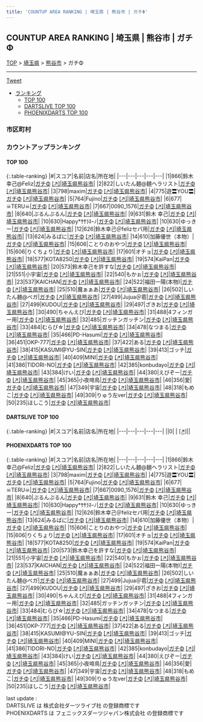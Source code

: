 ```yaml
---
title: 'COUNTUP AREA RANKING | 埼玉県 | 熊谷市 | ガチΦ'
---
```

## COUNTUP AREA RANKING | 埼玉県 | 熊谷市 | ガチΦ

[TOP](/darts/rank/) > [埼玉県](/darts/rank/埼玉県/) > [熊谷市](/darts/rank/埼玉県/熊谷市/) > ガチΦ

___

<a href="https://twitter.com/share?ref_src=twsrc%5Etfw" data-text="COUNTUP AREA RANKING | 埼玉県熊谷市ガチΦ" class="twitter-share-button" data-hashtags="DARTSLIVE,PHOENIXDARTS,darts,ダーツ" data-show-count="false">Tweet</a>

* [ランキング](#カウントアップランキング)
    * [TOP 100](#top-100)
    * [DARTSLIVE TOP 100](#dartslive-top-100)
    * [PHOENIXDARTS TOP 100](#phoenixdarts-top-100)

### 市区町村

<ul>

</ul>

### カウントアップランキング

#### TOP 100



{:.table-ranking}
|#|スコア|名前|店名|所在地|
|---|---|---|---|---|
|1|866|<span class="rank-name-pd">鈴木幸己@Feliz</span>|<a href="/darts/rank/shops/10582.html">ガチΦ</a> <a href="https://vs.phoenixdarts.com/jp/shop/shopDetailInfo/s_10582?s_seq=10582">[↗]</a>|<a href="/darts/rank/埼玉県/熊谷市">埼玉県熊谷市</a>|
|2|822|<span class="rank-name-pd">しいたん麺@麺ヘラリスト</span>|<a href="/darts/rank/shops/10582.html">ガチΦ</a> <a href="https://vs.phoenixdarts.com/jp/shop/shopDetailInfo/s_10582?s_seq=10582">[↗]</a>|<a href="/darts/rank/埼玉県/熊谷市">埼玉県熊谷市</a>|
|3|798|<span class="rank-name-pd">maxim</span>|<a href="/darts/rank/shops/10582.html">ガチΦ</a> <a href="https://vs.phoenixdarts.com/jp/shop/shopDetailInfo/s_10582?s_seq=10582">[↗]</a>|<a href="/darts/rank/埼玉県/熊谷市">埼玉県熊谷市</a>|
|4|775|<span class="rank-name-pd">遊〓YOU〓</span>|<a href="/darts/rank/shops/10582.html">ガチΦ</a> <a href="https://vs.phoenixdarts.com/jp/shop/shopDetailInfo/s_10582?s_seq=10582">[↗]</a>|<a href="/darts/rank/埼玉県/熊谷市">埼玉県熊谷市</a>|
|5|764|<span class="rank-name-pd">Fujino</span>|<a href="/darts/rank/shops/10582.html">ガチΦ</a> <a href="https://vs.phoenixdarts.com/jp/shop/shopDetailInfo/s_10582?s_seq=10582">[↗]</a>|<a href="/darts/rank/埼玉県/熊谷市">埼玉県熊谷市</a>|
|6|677|<span class="rank-name-pd">☠TERU☠</span>|<a href="/darts/rank/shops/10582.html">ガチΦ</a> <a href="https://vs.phoenixdarts.com/jp/shop/shopDetailInfo/s_10582?s_seq=10582">[↗]</a>|<a href="/darts/rank/埼玉県/熊谷市">埼玉県熊谷市</a>|
|7|667|<span class="rank-name-pd">0090_1576</span>|<a href="/darts/rank/shops/10582.html">ガチΦ</a> <a href="https://vs.phoenixdarts.com/jp/shop/shopDetailInfo/s_10582?s_seq=10582">[↗]</a>|<a href="/darts/rank/埼玉県/熊谷市">埼玉県熊谷市</a>|
|8|640|<span class="rank-name-pd">ぷるんぷるん</span>|<a href="/darts/rank/shops/10582.html">ガチΦ</a> <a href="https://vs.phoenixdarts.com/jp/shop/shopDetailInfo/s_10582?s_seq=10582">[↗]</a>|<a href="/darts/rank/埼玉県/熊谷市">埼玉県熊谷市</a>|
|9|631|<span class="rank-name-pd"><span class="pro-icon-pd"></span>鈴木 幸己</span>|<a href="/darts/rank/shops/10582.html">ガチΦ</a> <a href="https://vs.phoenixdarts.com/jp/shop/shopDetailInfo/s_10582?s_seq=10582">[↗]</a>|<a href="/darts/rank/埼玉県/熊谷市">埼玉県熊谷市</a>|
|10|630|<span class="rank-name-pd">Happy*ｻｻﾗﾈｰﾉ</span>|<a href="/darts/rank/shops/10582.html">ガチΦ</a> <a href="https://vs.phoenixdarts.com/jp/shop/shopDetailInfo/s_10582?s_seq=10582">[↗]</a>|<a href="/darts/rank/埼玉県/熊谷市">埼玉県熊谷市</a>|
|10|630|<span class="rank-name-pd">ゆっきー</span>|<a href="/darts/rank/shops/10582.html">ガチΦ</a> <a href="https://vs.phoenixdarts.com/jp/shop/shopDetailInfo/s_10582?s_seq=10582">[↗]</a>|<a href="/darts/rank/埼玉県/熊谷市">埼玉県熊谷市</a>|
|12|626|<span class="rank-name-pd">鈴木幸己＠felizセパ用</span>|<a href="/darts/rank/shops/10582.html">ガチΦ</a> <a href="https://vs.phoenixdarts.com/jp/shop/shopDetailInfo/s_10582?s_seq=10582">[↗]</a>|<a href="/darts/rank/埼玉県/熊谷市">埼玉県熊谷市</a>|
|13|624|<span class="rank-name-pd">みるばに</span>|<a href="/darts/rank/shops/10582.html">ガチΦ</a> <a href="https://vs.phoenixdarts.com/jp/shop/shopDetailInfo/s_10582?s_seq=10582">[↗]</a>|<a href="/darts/rank/埼玉県/熊谷市">埼玉県熊谷市</a>|
|14|610|<span class="rank-name-pd">加藤優世（本物）</span>|<a href="/darts/rank/shops/10582.html">ガチΦ</a> <a href="https://vs.phoenixdarts.com/jp/shop/shopDetailInfo/s_10582?s_seq=10582">[↗]</a>|<a href="/darts/rank/埼玉県/熊谷市">埼玉県熊谷市</a>|
|15|606|<span class="rank-name-pd">ことりのおやつ</span>|<a href="/darts/rank/shops/10582.html">ガチΦ</a> <a href="https://vs.phoenixdarts.com/jp/shop/shopDetailInfo/s_10582?s_seq=10582">[↗]</a>|<a href="/darts/rank/埼玉県/熊谷市">埼玉県熊谷市</a>|
|15|606|<span class="rank-name-pd">りくちょり</span>|<a href="/darts/rank/shops/10582.html">ガチΦ</a> <a href="https://vs.phoenixdarts.com/jp/shop/shopDetailInfo/s_10582?s_seq=10582">[↗]</a>|<a href="/darts/rank/埼玉県/熊谷市">埼玉県熊谷市</a>|
|17|601|<span class="rank-name-pd">オチョ</span>|<a href="/darts/rank/shops/10582.html">ガチΦ</a> <a href="https://vs.phoenixdarts.com/jp/shop/shopDetailInfo/s_10582?s_seq=10582">[↗]</a>|<a href="/darts/rank/埼玉県/熊谷市">埼玉県熊谷市</a>|
|18|577|<span class="rank-name-pd">KOTA8250</span>|<a href="/darts/rank/shops/10582.html">ガチΦ</a> <a href="https://vs.phoenixdarts.com/jp/shop/shopDetailInfo/s_10582?s_seq=10582">[↗]</a>|<a href="/darts/rank/埼玉県/熊谷市">埼玉県熊谷市</a>|
|19|574|<span class="rank-name-pd">KaiPan</span>|<a href="/darts/rank/shops/10582.html">ガチΦ</a> <a href="https://vs.phoenixdarts.com/jp/shop/shopDetailInfo/s_10582?s_seq=10582">[↗]</a>|<a href="/darts/rank/埼玉県/熊谷市">埼玉県熊谷市</a>|
|20|573|<span class="rank-name-pd">鈴木幸己を許すな</span>|<a href="/darts/rank/shops/10582.html">ガチΦ</a> <a href="https://vs.phoenixdarts.com/jp/shop/shopDetailInfo/s_10582?s_seq=10582">[↗]</a>|<a href="/darts/rank/埼玉県/熊谷市">埼玉県熊谷市</a>|
|21|551|<span class="rank-name-pd">小宇宙</span>|<a href="/darts/rank/shops/10582.html">ガチΦ</a> <a href="https://vs.phoenixdarts.com/jp/shop/shopDetailInfo/s_10582?s_seq=10582">[↗]</a>|<a href="/darts/rank/埼玉県/熊谷市">埼玉県熊谷市</a>|
|22|540|<span class="rank-name-pd">もかぉ</span>|<a href="/darts/rank/shops/10582.html">ガチΦ</a> <a href="https://vs.phoenixdarts.com/jp/shop/shopDetailInfo/s_10582?s_seq=10582">[↗]</a>|<a href="/darts/rank/埼玉県/熊谷市">埼玉県熊谷市</a>|
|23|537|<span class="rank-name-pd">KAICHAN</span>|<a href="/darts/rank/shops/10582.html">ガチΦ</a> <a href="https://vs.phoenixdarts.com/jp/shop/shopDetailInfo/s_10582?s_seq=10582">[↗]</a>|<a href="/darts/rank/埼玉県/熊谷市">埼玉県熊谷市</a>|
|24|522|<span class="rank-name-pd">福田一陽(本物)</span>|<a href="/darts/rank/shops/10582.html">ガチΦ</a> <a href="https://vs.phoenixdarts.com/jp/shop/shopDetailInfo/s_10582?s_seq=10582">[↗]</a>|<a href="/darts/rank/埼玉県/熊谷市">埼玉県熊谷市</a>|
|25|510|<span class="rank-name-pd">魔ぁぁあ</span>|<a href="/darts/rank/shops/10582.html">ガチΦ</a> <a href="https://vs.phoenixdarts.com/jp/shop/shopDetailInfo/s_10582?s_seq=10582">[↗]</a>|<a href="/darts/rank/埼玉県/熊谷市">埼玉県熊谷市</a>|
|26|502|<span class="rank-name-pd">しいたん麺@ベガ</span>|<a href="/darts/rank/shops/10582.html">ガチΦ</a> <a href="https://vs.phoenixdarts.com/jp/shop/shopDetailInfo/s_10582?s_seq=10582">[↗]</a>|<a href="/darts/rank/埼玉県/熊谷市">埼玉県熊谷市</a>|
|27|499|<span class="rank-name-pd">Jujua＠雹</span>|<a href="/darts/rank/shops/10582.html">ガチΦ</a> <a href="https://vs.phoenixdarts.com/jp/shop/shopDetailInfo/s_10582?s_seq=10582">[↗]</a>|<a href="/darts/rank/埼玉県/熊谷市">埼玉県熊谷市</a>|
|27|499|<span class="rank-name-pd">KUDOU</span>|<a href="/darts/rank/shops/10582.html">ガチΦ</a> <a href="https://vs.phoenixdarts.com/jp/shop/shopDetailInfo/s_10582?s_seq=10582">[↗]</a>|<a href="/darts/rank/埼玉県/熊谷市">埼玉県熊谷市</a>|
|29|497|<span class="rank-name-pd">ざきお</span>|<a href="/darts/rank/shops/10582.html">ガチΦ</a> <a href="https://vs.phoenixdarts.com/jp/shop/shopDetailInfo/s_10582?s_seq=10582">[↗]</a>|<a href="/darts/rank/埼玉県/熊谷市">埼玉県熊谷市</a>|
|30|490|<span class="rank-name-pd">ちゃんえび</span>|<a href="/darts/rank/shops/10582.html">ガチΦ</a> <a href="https://vs.phoenixdarts.com/jp/shop/shopDetailInfo/s_10582?s_seq=10582">[↗]</a>|<a href="/darts/rank/埼玉県/熊谷市">埼玉県熊谷市</a>|
|31|488|<span class="rank-name-pd">4フィンガー用</span>|<a href="/darts/rank/shops/10582.html">ガチΦ</a> <a href="https://vs.phoenixdarts.com/jp/shop/shopDetailInfo/s_10582?s_seq=10582">[↗]</a>|<a href="/darts/rank/埼玉県/熊谷市">埼玉県熊谷市</a>|
|32|485|<span class="rank-name-pd">ガッチンガッチン</span>|<a href="/darts/rank/shops/10582.html">ガチΦ</a> <a href="https://vs.phoenixdarts.com/jp/shop/shopDetailInfo/s_10582?s_seq=10582">[↗]</a>|<a href="/darts/rank/埼玉県/熊谷市">埼玉県熊谷市</a>|
|33|484|<span class="rank-name-pd">むらぴ☆</span>|<a href="/darts/rank/shops/10582.html">ガチΦ</a> <a href="https://vs.phoenixdarts.com/jp/shop/shopDetailInfo/s_10582?s_seq=10582">[↗]</a>|<a href="/darts/rank/埼玉県/熊谷市">埼玉県熊谷市</a>|
|34|478|<span class="rank-name-pd">なつまる</span>|<a href="/darts/rank/shops/10582.html">ガチΦ</a> <a href="https://vs.phoenixdarts.com/jp/shop/shopDetailInfo/s_10582?s_seq=10582">[↗]</a>|<a href="/darts/rank/埼玉県/熊谷市">埼玉県熊谷市</a>|
|35|466|<span class="rank-name-pd">PD-Hasumi</span>|<a href="/darts/rank/shops/10582.html">ガチΦ</a> <a href="https://vs.phoenixdarts.com/jp/shop/shopDetailInfo/s_10582?s_seq=10582">[↗]</a>|<a href="/darts/rank/埼玉県/熊谷市">埼玉県熊谷市</a>|
|36|451|<span class="rank-name-pd">OKP-777</span>|<a href="/darts/rank/shops/10582.html">ガチΦ</a> <a href="https://vs.phoenixdarts.com/jp/shop/shopDetailInfo/s_10582?s_seq=10582">[↗]</a>|<a href="/darts/rank/埼玉県/熊谷市">埼玉県熊谷市</a>|
|37|422|<span class="rank-name-pd">ある</span>|<a href="/darts/rank/shops/10582.html">ガチΦ</a> <a href="https://vs.phoenixdarts.com/jp/shop/shopDetailInfo/s_10582?s_seq=10582">[↗]</a>|<a href="/darts/rank/埼玉県/熊谷市">埼玉県熊谷市</a>|
|38|415|<span class="rank-name-pd">KASUMI@YU-SIN</span>|<a href="/darts/rank/shops/10582.html">ガチΦ</a> <a href="https://vs.phoenixdarts.com/jp/shop/shopDetailInfo/s_10582?s_seq=10582">[↗]</a>|<a href="/darts/rank/埼玉県/熊谷市">埼玉県熊谷市</a>|
|39|413|<span class="rank-name-pd">ゴッチ</span>|<a href="/darts/rank/shops/10582.html">ガチΦ</a> <a href="https://vs.phoenixdarts.com/jp/shop/shopDetailInfo/s_10582?s_seq=10582">[↗]</a>|<a href="/darts/rank/埼玉県/熊谷市">埼玉県熊谷市</a>|
|40|409|<span class="rank-name-pd">MINI</span>|<a href="/darts/rank/shops/10582.html">ガチΦ</a> <a href="https://vs.phoenixdarts.com/jp/shop/shopDetailInfo/s_10582?s_seq=10582">[↗]</a>|<a href="/darts/rank/埼玉県/熊谷市">埼玉県熊谷市</a>|
|41|386|<span class="rank-name-pd">TIDORI-NO</span>|<a href="/darts/rank/shops/10582.html">ガチΦ</a> <a href="https://vs.phoenixdarts.com/jp/shop/shopDetailInfo/s_10582?s_seq=10582">[↗]</a>|<a href="/darts/rank/埼玉県/熊谷市">埼玉県熊谷市</a>|
|42|385|<span class="rank-name-pd">konbudayo</span>|<a href="/darts/rank/shops/10582.html">ガチΦ</a> <a href="https://vs.phoenixdarts.com/jp/shop/shopDetailInfo/s_10582?s_seq=10582">[↗]</a>|<a href="/darts/rank/埼玉県/熊谷市">埼玉県熊谷市</a>|
|43|384|<span class="rank-name-pd">けい</span>|<a href="/darts/rank/shops/10582.html">ガチΦ</a> <a href="https://vs.phoenixdarts.com/jp/shop/shopDetailInfo/s_10582?s_seq=10582">[↗]</a>|<a href="/darts/rank/埼玉県/熊谷市">埼玉県熊谷市</a>|
|44|380|<span class="rank-name-pd">えびぞー</span>|<a href="/darts/rank/shops/10582.html">ガチΦ</a> <a href="https://vs.phoenixdarts.com/jp/shop/shopDetailInfo/s_10582?s_seq=10582">[↗]</a>|<a href="/darts/rank/埼玉県/熊谷市">埼玉県熊谷市</a>|
|45|365|<span class="rank-name-pd">小夜啼鳥</span>|<a href="/darts/rank/shops/10582.html">ガチΦ</a> <a href="https://vs.phoenixdarts.com/jp/shop/shopDetailInfo/s_10582?s_seq=10582">[↗]</a>|<a href="/darts/rank/埼玉県/熊谷市">埼玉県熊谷市</a>|
|46|356|<span class="rank-name-pd">愛</span>|<a href="/darts/rank/shops/10582.html">ガチΦ</a> <a href="https://vs.phoenixdarts.com/jp/shop/shopDetailInfo/s_10582?s_seq=10582">[↗]</a>|<a href="/darts/rank/埼玉県/熊谷市">埼玉県熊谷市</a>|
|47|349|<span class="rank-name-pd">宇宙</span>|<a href="/darts/rank/shops/10582.html">ガチΦ</a> <a href="https://vs.phoenixdarts.com/jp/shop/shopDetailInfo/s_10582?s_seq=10582">[↗]</a>|<a href="/darts/rank/埼玉県/熊谷市">埼玉県熊谷市</a>|
|48|318|<span class="rank-name-pd">もめこ</span>|<a href="/darts/rank/shops/10582.html">ガチΦ</a> <a href="https://vs.phoenixdarts.com/jp/shop/shopDetailInfo/s_10582?s_seq=10582">[↗]</a>|<a href="/darts/rank/埼玉県/熊谷市">埼玉県熊谷市</a>|
|49|309|<span class="rank-name-pd">りゅう左ver</span>|<a href="/darts/rank/shops/10582.html">ガチΦ</a> <a href="https://vs.phoenixdarts.com/jp/shop/shopDetailInfo/s_10582?s_seq=10582">[↗]</a>|<a href="/darts/rank/埼玉県/熊谷市">埼玉県熊谷市</a>|
|50|235|<span class="rank-name-pd">ほしこう</span>|<a href="/darts/rank/shops/10582.html">ガチΦ</a> <a href="https://vs.phoenixdarts.com/jp/shop/shopDetailInfo/s_10582?s_seq=10582">[↗]</a>|<a href="/darts/rank/埼玉県/熊谷市">埼玉県熊谷市</a>|


#### DARTSLIVE TOP 100



{:.table-ranking}
|#|スコア|名前|店名|所在地|
|---|---|---|---|---|
||0|<span class="rank-name-dl"> </span>|<a href="/darts/rank/shops/.html"></a> <a href="">[↗]</a>|<a href="/darts/rank//"></a>|


#### PHOENIXDARTS TOP 100



{:.table-ranking}
|#|スコア|名前|店名|所在地|
|---|---|---|---|---|
|1|866|<span class="rank-name-pd">鈴木幸己@Feliz</span>|<a href="/darts/rank/shops/10582.html">ガチΦ</a> <a href="https://vs.phoenixdarts.com/jp/shop/shopDetailInfo/s_10582?s_seq=10582">[↗]</a>|<a href="/darts/rank/埼玉県/熊谷市">埼玉県熊谷市</a>|
|2|822|<span class="rank-name-pd">しいたん麺@麺ヘラリスト</span>|<a href="/darts/rank/shops/10582.html">ガチΦ</a> <a href="https://vs.phoenixdarts.com/jp/shop/shopDetailInfo/s_10582?s_seq=10582">[↗]</a>|<a href="/darts/rank/埼玉県/熊谷市">埼玉県熊谷市</a>|
|3|798|<span class="rank-name-pd">maxim</span>|<a href="/darts/rank/shops/10582.html">ガチΦ</a> <a href="https://vs.phoenixdarts.com/jp/shop/shopDetailInfo/s_10582?s_seq=10582">[↗]</a>|<a href="/darts/rank/埼玉県/熊谷市">埼玉県熊谷市</a>|
|4|775|<span class="rank-name-pd">遊〓YOU〓</span>|<a href="/darts/rank/shops/10582.html">ガチΦ</a> <a href="https://vs.phoenixdarts.com/jp/shop/shopDetailInfo/s_10582?s_seq=10582">[↗]</a>|<a href="/darts/rank/埼玉県/熊谷市">埼玉県熊谷市</a>|
|5|764|<span class="rank-name-pd">Fujino</span>|<a href="/darts/rank/shops/10582.html">ガチΦ</a> <a href="https://vs.phoenixdarts.com/jp/shop/shopDetailInfo/s_10582?s_seq=10582">[↗]</a>|<a href="/darts/rank/埼玉県/熊谷市">埼玉県熊谷市</a>|
|6|677|<span class="rank-name-pd">☠TERU☠</span>|<a href="/darts/rank/shops/10582.html">ガチΦ</a> <a href="https://vs.phoenixdarts.com/jp/shop/shopDetailInfo/s_10582?s_seq=10582">[↗]</a>|<a href="/darts/rank/埼玉県/熊谷市">埼玉県熊谷市</a>|
|7|667|<span class="rank-name-pd">0090_1576</span>|<a href="/darts/rank/shops/10582.html">ガチΦ</a> <a href="https://vs.phoenixdarts.com/jp/shop/shopDetailInfo/s_10582?s_seq=10582">[↗]</a>|<a href="/darts/rank/埼玉県/熊谷市">埼玉県熊谷市</a>|
|8|640|<span class="rank-name-pd">ぷるんぷるん</span>|<a href="/darts/rank/shops/10582.html">ガチΦ</a> <a href="https://vs.phoenixdarts.com/jp/shop/shopDetailInfo/s_10582?s_seq=10582">[↗]</a>|<a href="/darts/rank/埼玉県/熊谷市">埼玉県熊谷市</a>|
|9|631|<span class="rank-name-pd"><span class="pro-icon-pd"></span>鈴木 幸己</span>|<a href="/darts/rank/shops/10582.html">ガチΦ</a> <a href="https://vs.phoenixdarts.com/jp/shop/shopDetailInfo/s_10582?s_seq=10582">[↗]</a>|<a href="/darts/rank/埼玉県/熊谷市">埼玉県熊谷市</a>|
|10|630|<span class="rank-name-pd">Happy*ｻｻﾗﾈｰﾉ</span>|<a href="/darts/rank/shops/10582.html">ガチΦ</a> <a href="https://vs.phoenixdarts.com/jp/shop/shopDetailInfo/s_10582?s_seq=10582">[↗]</a>|<a href="/darts/rank/埼玉県/熊谷市">埼玉県熊谷市</a>|
|10|630|<span class="rank-name-pd">ゆっきー</span>|<a href="/darts/rank/shops/10582.html">ガチΦ</a> <a href="https://vs.phoenixdarts.com/jp/shop/shopDetailInfo/s_10582?s_seq=10582">[↗]</a>|<a href="/darts/rank/埼玉県/熊谷市">埼玉県熊谷市</a>|
|12|626|<span class="rank-name-pd">鈴木幸己＠felizセパ用</span>|<a href="/darts/rank/shops/10582.html">ガチΦ</a> <a href="https://vs.phoenixdarts.com/jp/shop/shopDetailInfo/s_10582?s_seq=10582">[↗]</a>|<a href="/darts/rank/埼玉県/熊谷市">埼玉県熊谷市</a>|
|13|624|<span class="rank-name-pd">みるばに</span>|<a href="/darts/rank/shops/10582.html">ガチΦ</a> <a href="https://vs.phoenixdarts.com/jp/shop/shopDetailInfo/s_10582?s_seq=10582">[↗]</a>|<a href="/darts/rank/埼玉県/熊谷市">埼玉県熊谷市</a>|
|14|610|<span class="rank-name-pd">加藤優世（本物）</span>|<a href="/darts/rank/shops/10582.html">ガチΦ</a> <a href="https://vs.phoenixdarts.com/jp/shop/shopDetailInfo/s_10582?s_seq=10582">[↗]</a>|<a href="/darts/rank/埼玉県/熊谷市">埼玉県熊谷市</a>|
|15|606|<span class="rank-name-pd">ことりのおやつ</span>|<a href="/darts/rank/shops/10582.html">ガチΦ</a> <a href="https://vs.phoenixdarts.com/jp/shop/shopDetailInfo/s_10582?s_seq=10582">[↗]</a>|<a href="/darts/rank/埼玉県/熊谷市">埼玉県熊谷市</a>|
|15|606|<span class="rank-name-pd">りくちょり</span>|<a href="/darts/rank/shops/10582.html">ガチΦ</a> <a href="https://vs.phoenixdarts.com/jp/shop/shopDetailInfo/s_10582?s_seq=10582">[↗]</a>|<a href="/darts/rank/埼玉県/熊谷市">埼玉県熊谷市</a>|
|17|601|<span class="rank-name-pd">オチョ</span>|<a href="/darts/rank/shops/10582.html">ガチΦ</a> <a href="https://vs.phoenixdarts.com/jp/shop/shopDetailInfo/s_10582?s_seq=10582">[↗]</a>|<a href="/darts/rank/埼玉県/熊谷市">埼玉県熊谷市</a>|
|18|577|<span class="rank-name-pd">KOTA8250</span>|<a href="/darts/rank/shops/10582.html">ガチΦ</a> <a href="https://vs.phoenixdarts.com/jp/shop/shopDetailInfo/s_10582?s_seq=10582">[↗]</a>|<a href="/darts/rank/埼玉県/熊谷市">埼玉県熊谷市</a>|
|19|574|<span class="rank-name-pd">KaiPan</span>|<a href="/darts/rank/shops/10582.html">ガチΦ</a> <a href="https://vs.phoenixdarts.com/jp/shop/shopDetailInfo/s_10582?s_seq=10582">[↗]</a>|<a href="/darts/rank/埼玉県/熊谷市">埼玉県熊谷市</a>|
|20|573|<span class="rank-name-pd">鈴木幸己を許すな</span>|<a href="/darts/rank/shops/10582.html">ガチΦ</a> <a href="https://vs.phoenixdarts.com/jp/shop/shopDetailInfo/s_10582?s_seq=10582">[↗]</a>|<a href="/darts/rank/埼玉県/熊谷市">埼玉県熊谷市</a>|
|21|551|<span class="rank-name-pd">小宇宙</span>|<a href="/darts/rank/shops/10582.html">ガチΦ</a> <a href="https://vs.phoenixdarts.com/jp/shop/shopDetailInfo/s_10582?s_seq=10582">[↗]</a>|<a href="/darts/rank/埼玉県/熊谷市">埼玉県熊谷市</a>|
|22|540|<span class="rank-name-pd">もかぉ</span>|<a href="/darts/rank/shops/10582.html">ガチΦ</a> <a href="https://vs.phoenixdarts.com/jp/shop/shopDetailInfo/s_10582?s_seq=10582">[↗]</a>|<a href="/darts/rank/埼玉県/熊谷市">埼玉県熊谷市</a>|
|23|537|<span class="rank-name-pd">KAICHAN</span>|<a href="/darts/rank/shops/10582.html">ガチΦ</a> <a href="https://vs.phoenixdarts.com/jp/shop/shopDetailInfo/s_10582?s_seq=10582">[↗]</a>|<a href="/darts/rank/埼玉県/熊谷市">埼玉県熊谷市</a>|
|24|522|<span class="rank-name-pd">福田一陽(本物)</span>|<a href="/darts/rank/shops/10582.html">ガチΦ</a> <a href="https://vs.phoenixdarts.com/jp/shop/shopDetailInfo/s_10582?s_seq=10582">[↗]</a>|<a href="/darts/rank/埼玉県/熊谷市">埼玉県熊谷市</a>|
|25|510|<span class="rank-name-pd">魔ぁぁあ</span>|<a href="/darts/rank/shops/10582.html">ガチΦ</a> <a href="https://vs.phoenixdarts.com/jp/shop/shopDetailInfo/s_10582?s_seq=10582">[↗]</a>|<a href="/darts/rank/埼玉県/熊谷市">埼玉県熊谷市</a>|
|26|502|<span class="rank-name-pd">しいたん麺@ベガ</span>|<a href="/darts/rank/shops/10582.html">ガチΦ</a> <a href="https://vs.phoenixdarts.com/jp/shop/shopDetailInfo/s_10582?s_seq=10582">[↗]</a>|<a href="/darts/rank/埼玉県/熊谷市">埼玉県熊谷市</a>|
|27|499|<span class="rank-name-pd">Jujua＠雹</span>|<a href="/darts/rank/shops/10582.html">ガチΦ</a> <a href="https://vs.phoenixdarts.com/jp/shop/shopDetailInfo/s_10582?s_seq=10582">[↗]</a>|<a href="/darts/rank/埼玉県/熊谷市">埼玉県熊谷市</a>|
|27|499|<span class="rank-name-pd">KUDOU</span>|<a href="/darts/rank/shops/10582.html">ガチΦ</a> <a href="https://vs.phoenixdarts.com/jp/shop/shopDetailInfo/s_10582?s_seq=10582">[↗]</a>|<a href="/darts/rank/埼玉県/熊谷市">埼玉県熊谷市</a>|
|29|497|<span class="rank-name-pd">ざきお</span>|<a href="/darts/rank/shops/10582.html">ガチΦ</a> <a href="https://vs.phoenixdarts.com/jp/shop/shopDetailInfo/s_10582?s_seq=10582">[↗]</a>|<a href="/darts/rank/埼玉県/熊谷市">埼玉県熊谷市</a>|
|30|490|<span class="rank-name-pd">ちゃんえび</span>|<a href="/darts/rank/shops/10582.html">ガチΦ</a> <a href="https://vs.phoenixdarts.com/jp/shop/shopDetailInfo/s_10582?s_seq=10582">[↗]</a>|<a href="/darts/rank/埼玉県/熊谷市">埼玉県熊谷市</a>|
|31|488|<span class="rank-name-pd">4フィンガー用</span>|<a href="/darts/rank/shops/10582.html">ガチΦ</a> <a href="https://vs.phoenixdarts.com/jp/shop/shopDetailInfo/s_10582?s_seq=10582">[↗]</a>|<a href="/darts/rank/埼玉県/熊谷市">埼玉県熊谷市</a>|
|32|485|<span class="rank-name-pd">ガッチンガッチン</span>|<a href="/darts/rank/shops/10582.html">ガチΦ</a> <a href="https://vs.phoenixdarts.com/jp/shop/shopDetailInfo/s_10582?s_seq=10582">[↗]</a>|<a href="/darts/rank/埼玉県/熊谷市">埼玉県熊谷市</a>|
|33|484|<span class="rank-name-pd">むらぴ☆</span>|<a href="/darts/rank/shops/10582.html">ガチΦ</a> <a href="https://vs.phoenixdarts.com/jp/shop/shopDetailInfo/s_10582?s_seq=10582">[↗]</a>|<a href="/darts/rank/埼玉県/熊谷市">埼玉県熊谷市</a>|
|34|478|<span class="rank-name-pd">なつまる</span>|<a href="/darts/rank/shops/10582.html">ガチΦ</a> <a href="https://vs.phoenixdarts.com/jp/shop/shopDetailInfo/s_10582?s_seq=10582">[↗]</a>|<a href="/darts/rank/埼玉県/熊谷市">埼玉県熊谷市</a>|
|35|466|<span class="rank-name-pd">PD-Hasumi</span>|<a href="/darts/rank/shops/10582.html">ガチΦ</a> <a href="https://vs.phoenixdarts.com/jp/shop/shopDetailInfo/s_10582?s_seq=10582">[↗]</a>|<a href="/darts/rank/埼玉県/熊谷市">埼玉県熊谷市</a>|
|36|451|<span class="rank-name-pd">OKP-777</span>|<a href="/darts/rank/shops/10582.html">ガチΦ</a> <a href="https://vs.phoenixdarts.com/jp/shop/shopDetailInfo/s_10582?s_seq=10582">[↗]</a>|<a href="/darts/rank/埼玉県/熊谷市">埼玉県熊谷市</a>|
|37|422|<span class="rank-name-pd">ある</span>|<a href="/darts/rank/shops/10582.html">ガチΦ</a> <a href="https://vs.phoenixdarts.com/jp/shop/shopDetailInfo/s_10582?s_seq=10582">[↗]</a>|<a href="/darts/rank/埼玉県/熊谷市">埼玉県熊谷市</a>|
|38|415|<span class="rank-name-pd">KASUMI@YU-SIN</span>|<a href="/darts/rank/shops/10582.html">ガチΦ</a> <a href="https://vs.phoenixdarts.com/jp/shop/shopDetailInfo/s_10582?s_seq=10582">[↗]</a>|<a href="/darts/rank/埼玉県/熊谷市">埼玉県熊谷市</a>|
|39|413|<span class="rank-name-pd">ゴッチ</span>|<a href="/darts/rank/shops/10582.html">ガチΦ</a> <a href="https://vs.phoenixdarts.com/jp/shop/shopDetailInfo/s_10582?s_seq=10582">[↗]</a>|<a href="/darts/rank/埼玉県/熊谷市">埼玉県熊谷市</a>|
|40|409|<span class="rank-name-pd">MINI</span>|<a href="/darts/rank/shops/10582.html">ガチΦ</a> <a href="https://vs.phoenixdarts.com/jp/shop/shopDetailInfo/s_10582?s_seq=10582">[↗]</a>|<a href="/darts/rank/埼玉県/熊谷市">埼玉県熊谷市</a>|
|41|386|<span class="rank-name-pd">TIDORI-NO</span>|<a href="/darts/rank/shops/10582.html">ガチΦ</a> <a href="https://vs.phoenixdarts.com/jp/shop/shopDetailInfo/s_10582?s_seq=10582">[↗]</a>|<a href="/darts/rank/埼玉県/熊谷市">埼玉県熊谷市</a>|
|42|385|<span class="rank-name-pd">konbudayo</span>|<a href="/darts/rank/shops/10582.html">ガチΦ</a> <a href="https://vs.phoenixdarts.com/jp/shop/shopDetailInfo/s_10582?s_seq=10582">[↗]</a>|<a href="/darts/rank/埼玉県/熊谷市">埼玉県熊谷市</a>|
|43|384|<span class="rank-name-pd">けい</span>|<a href="/darts/rank/shops/10582.html">ガチΦ</a> <a href="https://vs.phoenixdarts.com/jp/shop/shopDetailInfo/s_10582?s_seq=10582">[↗]</a>|<a href="/darts/rank/埼玉県/熊谷市">埼玉県熊谷市</a>|
|44|380|<span class="rank-name-pd">えびぞー</span>|<a href="/darts/rank/shops/10582.html">ガチΦ</a> <a href="https://vs.phoenixdarts.com/jp/shop/shopDetailInfo/s_10582?s_seq=10582">[↗]</a>|<a href="/darts/rank/埼玉県/熊谷市">埼玉県熊谷市</a>|
|45|365|<span class="rank-name-pd">小夜啼鳥</span>|<a href="/darts/rank/shops/10582.html">ガチΦ</a> <a href="https://vs.phoenixdarts.com/jp/shop/shopDetailInfo/s_10582?s_seq=10582">[↗]</a>|<a href="/darts/rank/埼玉県/熊谷市">埼玉県熊谷市</a>|
|46|356|<span class="rank-name-pd">愛</span>|<a href="/darts/rank/shops/10582.html">ガチΦ</a> <a href="https://vs.phoenixdarts.com/jp/shop/shopDetailInfo/s_10582?s_seq=10582">[↗]</a>|<a href="/darts/rank/埼玉県/熊谷市">埼玉県熊谷市</a>|
|47|349|<span class="rank-name-pd">宇宙</span>|<a href="/darts/rank/shops/10582.html">ガチΦ</a> <a href="https://vs.phoenixdarts.com/jp/shop/shopDetailInfo/s_10582?s_seq=10582">[↗]</a>|<a href="/darts/rank/埼玉県/熊谷市">埼玉県熊谷市</a>|
|48|318|<span class="rank-name-pd">もめこ</span>|<a href="/darts/rank/shops/10582.html">ガチΦ</a> <a href="https://vs.phoenixdarts.com/jp/shop/shopDetailInfo/s_10582?s_seq=10582">[↗]</a>|<a href="/darts/rank/埼玉県/熊谷市">埼玉県熊谷市</a>|
|49|309|<span class="rank-name-pd">りゅう左ver</span>|<a href="/darts/rank/shops/10582.html">ガチΦ</a> <a href="https://vs.phoenixdarts.com/jp/shop/shopDetailInfo/s_10582?s_seq=10582">[↗]</a>|<a href="/darts/rank/埼玉県/熊谷市">埼玉県熊谷市</a>|
|50|235|<span class="rank-name-pd">ほしこう</span>|<a href="/darts/rank/shops/10582.html">ガチΦ</a> <a href="https://vs.phoenixdarts.com/jp/shop/shopDetailInfo/s_10582?s_seq=10582">[↗]</a>|<a href="/darts/rank/埼玉県/熊谷市">埼玉県熊谷市</a>|


<div class="footer border-top border-gray-light mt-5 pt-3 text-right text-gray">
    last update : <span style="font-weight: italic" id="foot_last_modified"></span><br />
    DARTSLIVE は 株式会社ダーツライブ社 の登録商標です<br />
    PHOENIXDARTS は フェニックスダーツジャパン株式会社 の登録商標です<br />
</div>

<script src="https://cdnjs.cloudflare.com/ajax/libs/jquery.tablesorter/2.31.3/js/jquery.tablesorter.min.js" integrity="sha512-qzgd5cYSZcosqpzpn7zF2ZId8f/8CHmFKZ8j7mU4OUXTNRd5g+ZHBPsgKEwoqxCtdQvExE5LprwwPAgoicguNg==" crossorigin="anonymous" referrerpolicy="no-referrer"></script>
<link rel="stylesheet" href="https://cdnjs.cloudflare.com/ajax/libs/jquery.tablesorter/2.31.3/css/theme.default.min.css" integrity="sha512-wghhOJkjQX0Lh3NSWvNKeZ0ZpNn+SPVXX1Qyc9OCaogADktxrBiBdKGDoqVUOyhStvMBmJQ8ZdMHiR3wuEq8+w==" crossorigin="anonymous" referrerpolicy="no-referrer" />
<script>
$(function() {
    $(".table-ranking").tablesorter({sortList:[[0, 0]]});
    $("#foot_last_modified").text(formatDate(new Date(document.lastModified), 'yyyy-MM-dd HH:mm:ss'));
});
</script>

<script async src="https://platform.twitter.com/widgets.js" charset="utf-8"></script>
